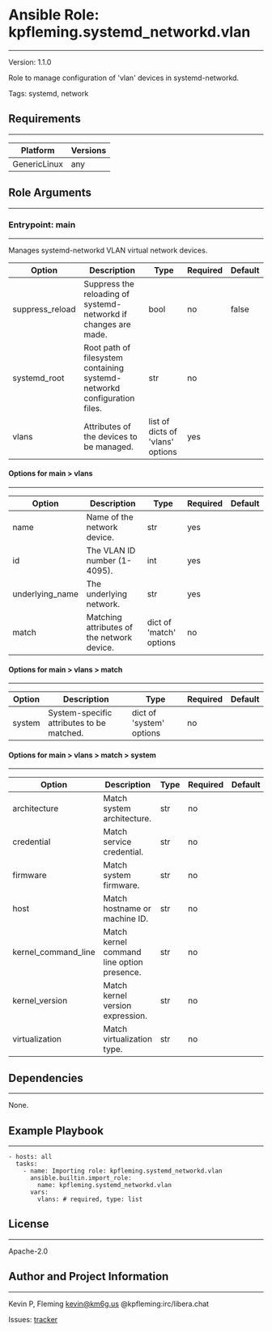 <!-- BEGIN_ANSIBLE_DOCS -->
# Ansible Role: kpfleming.systemd_networkd.vlan
---
Version: 1.1.0

Role to manage configuration of 'vlan' devices in systemd-networkd.

Tags: systemd, network

## Requirements
---
| Platform | Versions |
| -------- | -------- |
| GenericLinux | any |

## Role Arguments
---
### Entrypoint: main
---
Manages systemd-networkd VLAN virtual network devices.

|Option|Description|Type|Required|Default|
|---|---|---|---|---|
| suppress_reload | Suppress the reloading of systemd-networkd if changes are made. | bool | no | false |
| systemd_root | Root path of filesystem containing systemd-networkd configuration files. | str | no |  |
| vlans | Attributes of the devices to be managed. | list of dicts of 'vlans' options | yes |  |

#### Options for main > vlans
---
|Option|Description|Type|Required|Default|
|---|---|---|---|---|
| name | Name of the network device. | str | yes |  |
| id | The VLAN ID number (1-4095). | int | yes |  |
| underlying_name | The underlying network. | str | yes |  |
| match | Matching attributes of the network device. | dict of 'match' options | no |  |

#### Options for main > vlans > match
---
|Option|Description|Type|Required|Default|
|---|---|---|---|---|
| system | System-specific attributes to be matched. | dict of 'system' options | no |  |

#### Options for main > vlans > match > system
---
|Option|Description|Type|Required|Default|
|---|---|---|---|---|
| architecture | Match system architecture. | str | no |  |
| credential | Match service credential. | str | no |  |
| firmware | Match system firmware. | str | no |  |
| host | Match hostname or machine ID. | str | no |  |
| kernel_command_line | Match kernel command line option presence. | str | no |  |
| kernel_version | Match kernel version expression. | str | no |  |
| virtualization | Match virtualization type. | str | no |  |


## Dependencies
---
None.

## Example Playbook
---
```
- hosts: all
  tasks:
    - name: Importing role: kpfleming.systemd_networkd.vlan
      ansible.builtin.import_role:
        name: kpfleming.systemd_networkd.vlan
      vars:
        vlans: # required, type: list
```

## License
---
Apache-2.0

## Author and Project Information
---
Kevin P, Fleming <kevin@km6g.us> @kpfleming:irc/libera.chat

Issues: [tracker](https://github.com/kpfleming/ansible-systemd-networkd/issues)
<!-- END_ANSIBLE_DOCS -->
